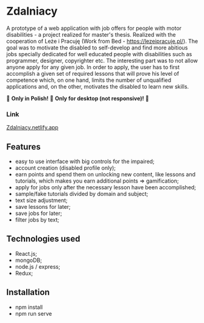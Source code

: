 # Zdalniacy

A prototype of a web application with job offers for people with motor disabilities - a project realized for master's thesis. Realized with the cooperation of Leże i Pracuję (Work from Bed - https://lezeipracuje.pl/). The goal was to motivate the disabled to self-develop and find more abitious jobs specially dedicated for well educated people with disabilities such as programmer, designer, copyrighter etc. The interesting part was to not allow anyone apply for any given job. In order to apply, the user has to first accomplish a given set of required lessons that will prove his level of competence which, on one hand, limits the number of unqualified applications and, on the other, motivates the disabled to learn new skills.

&#x1F53A; **Only in Polish!**
&#x1F53A; **Only for desktop (not responsive)!** &#x1F53A;

### Link
[Zdalniacy.netlify.app](https://zdalniacy.netlify.app/)

## Features
- easy to use interface with big controls for the impaired;
- account creation (disabled profile only);
- earn points and spend them on unlocking new content, like lessons and tutorials, which makes you earn additional points => gamification;
- apply for jobs only after the necessary lesson have been accomplished;
- sample/fake tutorials divided by domain and subject;
- text size adjustment;
- save lessons for later;
- save jobs for later;
- filter jobs by text;

## Technologies used
- React.js;
- mongoDB;
- node.js / express;
- Redux;


## Installation

- npm install
- npm run serve
